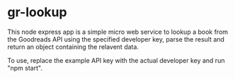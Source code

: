 # gr-lookup

This node express app is a simple micro web service to lookup a book from the Goodreads API using the specified developer key, parse the result and return an object containing the relavent data.

To use, replace the example API key with the actual developer key and run "npm start".
